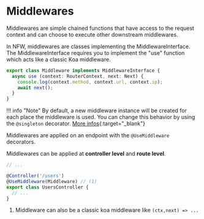 # Middlewares

Middlewares are simple chained functions that have access to the request context and can choose to execute other downstream middlewares.

In NFW, middlewares are classes implementing the MiddlewareInterface. The MiddlewareInterface requires you to implement the "use" function which acts like a classic Koa middleware.

```ts title="middleware.ts"
export class Middleware implements MiddlewareInterface {
  async use (context: RouterContext, next: Next) {
    console.log(context.method, context.url, context.ip);
    await next();
  }
}
```

!!! info "Note"
    By default, a new middleware instance will be created for each place the middleware is used. You can change this behavior by using the `@singleton` decorator. [More infos](https://github.com/microsoft/tsyringe){:target="_blank"}

Middlewares are applied on an endpoint with the `@UseMiddleware` decorators.

Middlewares can be applied at  **controller level** and **route level**.

```ts title="application.ts"
// ...

@Controller('/users')
@UseMiddleware(Middleware) // (1)
export class UsersController {
  // ...
}
```

1. Middleware can also be a classic koa middleware like `(ctx,next) => ...`